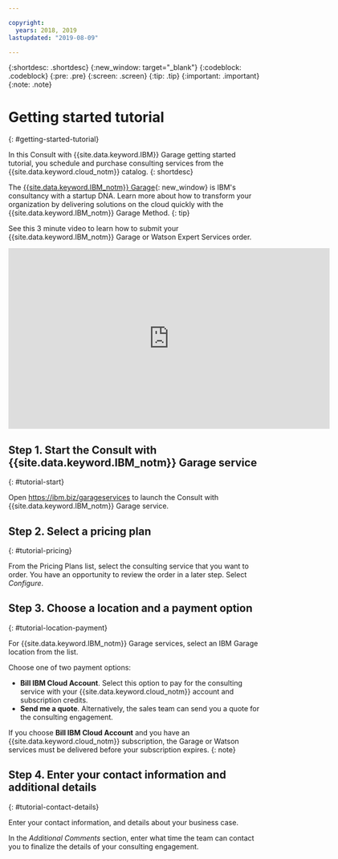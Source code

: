 ```yaml
---

copyright:
  years: 2018, 2019
lastupdated: "2019-08-09"

---
```


{:shortdesc: .shortdesc}
{:new_window: target="_blank"}
{:codeblock: .codeblock}
{:pre: .pre}
{:screen: .screen}
{:tip: .tip}
{:important: .important}
{:note: .note}

<!-- Name your file `getting-started.md` and include it in the Learn nav group in your toc file. -->


# Getting started tutorial
{: #getting-started-tutorial}

In this Consult with {{site.data.keyword.IBM}} Garage getting started tutorial, you schedule and purchase consulting services from the {{site.data.keyword.cloud_notm}} catalog.
{: shortdesc}

The [{{site.data.keyword.IBM_notm}} Garage](http://www.ibm.com/cloud/garage/){: new_window} is IBM's consultancy with a startup DNA. Learn more about how to transform your organization by delivering solutions on the cloud quickly with the {{site.data.keyword.IBM_notm}} Garage Method.
{: tip}

See this 3 minute video to learn how to submit your {{site.data.keyword.IBM_notm}} Garage or Watson Expert Services order.

<iframe class="embed-responsive-item" id="youtubeplayer" title="Consult with IBM Garage demo" type="text/html" width="640" height="360" src="https://www.youtube.com/embed/CWRsJ10Nnpc" frameborder="0" webkitallowfullscreen mozallowfullscreen allowfullscreen></iframe>


## Step 1. Start the Consult with {{site.data.keyword.IBM_notm}} Garage service
{: #tutorial-start}

Open https://ibm.biz/garageservices to launch the Consult with {{site.data.keyword.IBM_notm}} Garage service.

## Step 2. Select a pricing plan
{: #tutorial-pricing}

From the Pricing Plans list, select the consulting service that you want to order. You have an opportunity to review the order in a later step. Select _Configure_.

## Step 3. Choose a location and a payment option
{: #tutorial-location-payment}

For {{site.data.keyword.IBM_notm}} Garage services, select an IBM Garage location from the list.

Choose one of two payment options:
* **Bill IBM Cloud Account**. Select this option to pay for the consulting service with your {{site.data.keyword.cloud_notm}} account and subscription credits.
* **Send me a quote**. Alternatively, the sales team can send you a quote for the consulting engagement.

If you choose **Bill IBM Cloud Account** and you have an {{site.data.keyword.cloud_notm}} subscription, the Garage or Watson services must be delivered before your subscription expires.
{: note}

## Step 4. Enter your contact information and additional details
{: #tutorial-contact-details}

Enter your contact information, and details about your business case.

In the _Additional Comments_ section, enter what time the team can contact you to finalize the details of your consulting engagement.
